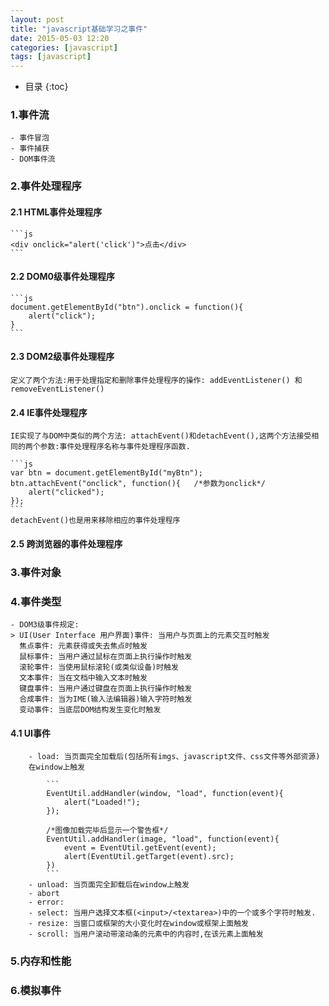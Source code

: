 ```yaml
---
layout: post
title: "javascript基础学习之事件"
date: 2015-05-03 12:20
categories: [javascript]
tags: [javascript]
---
```

*  目录
{:toc}

### 1.事件流
	- 事件冒泡
	- 事件捕获
	- DOM事件流
	
### 2.事件处理程序

#### 2.1 HTML事件处理程序
    
    ```js
    <div onclick="alert('click')">点击</div>
    ``` 
    
#### 2.2 DOM0级事件处理程序
    
    ```js
    document.getElementById("btn").onclick = function(){
        alert("click");
    }
    ```
    
#### 2.3 DOM2级事件处理程序
	定义了两个方法:用于处理指定和删除事件处理程序的操作: addEventListener() 和 removeEventListener()

#### 2.4 IE事件处理程序
    IE实现了与DOM中类似的两个方法: attachEvent()和detachEvent(),这两个方法接受相同的两个参数:事件处理程序名称与事件处理程序函数.
    
	```js
    var btn = document.getElementById("myBtn");
    btn.attachEvent("onclick", function(){   /*参数为onclick*/
        alert("clicked");
    });
	```
	detachEvent()也是用来移除相应的事件处理程序

#### 2.5 跨浏览器的事件处理程序


### 3.事件对象

### 4.事件类型

	- DOM3级事件规定:
	> UI(User Interface 用户界面)事件: 当用户与页面上的元素交互时触发
	  焦点事件: 元素获得或失去焦点时触发
	  鼠标事件: 当用户通过鼠标在页面上执行操作时触发
	  滚轮事件: 当使用鼠标滚轮(或类似设备)时触发
	  文本事件: 当在文档中输入文本时触发
	  键盘事件: 当用户通过键盘在页面上执行操作时触发
	  合成事件: 当为IME(输入法编辑器)输入字符时触发
	  变动事件: 当底层DOM结构发生变化时触发

#### 4.1 UI事件

		- load: 当页面完全加载后(包括所有imgs、javascript文件、css文件等外部资源)
		在window上触发
			
			```
			EventUtil.addHandler(window, "load", function(event){
				alert("Loaded!");
			});

			/*图像加载完毕后显示一个警告框*/
			EventUtil.addHandler(image, "load", function(event){
				event = EventUtil.getEvent(event);
				alert(EventUtil.getTarget(event).src);
			})
			```
		- unload: 当页面完全卸载后在window上触发
		- abort
		- error:
		- select: 当用户选择文本框(<input>/<textarea>)中的一个或多个字符时触发.
		- resize: 当窗口或框架的大小变化时在window或框架上面触发
		- scroll: 当用户滚动带滚动条的元素中的内容时,在该元素上面触发
### 5.内存和性能

### 6.模拟事件

